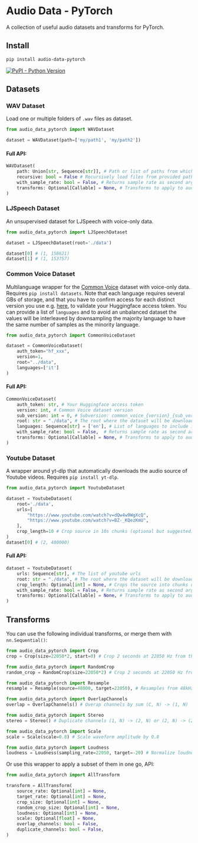 
# Audio Data - PyTorch

A collection of useful audio datasets and transforms for PyTorch.

## Install

```bash
pip install audio-data-pytorch
```

[![PyPI - Python Version](https://img.shields.io/pypi/v/audio-data-pytorch?style=flat&colorA=0f0f0f&colorB=0f0f0f)](https://pypi.org/project/audio-data-pytorch/)

## Datasets

### WAV Dataset

Load one or multiple folders of `.wav` files as dataset.

```py
from audio_data_pytorch import WAVDataset

dataset = WAVDataset(path=['my/path1', 'my/path2'])
```

#### Full API:
```py
WAVDataset(
    path: Union[str, Sequence[str]], # Path or list of paths from which to load files
    recursive: bool = False # Recursively load files from provided paths
    with_sample_rate: bool = False, # Returns sample rate as second argument
    transforms: Optional[Callable] = None, # Transforms to apply to audio files
)
```

### LJSpeech Dataset
An unsupervised dataset for LJSpeech with voice-only data.
```py
from audio_data_pytorch import LJSpeechDataset

dataset = LJSpeechDataset(root='./data')

dataset[0] # (1, 158621)
dataset[1] # (1, 153757)
```

### Common Voice Dataset
Multilanguage wrapper for the [Common Voice](https://commonvoice.mozilla.org/) dataset with voice-only data. Requires `pip install datasets`. Note that each language requires several GBs of storage, and that you have to confirm access for each distinct version you use e.g. [here](https://huggingface.co/datasets/mozilla-foundation/common_voice_10_0), to validate your Huggingface access token. You can provide a list of `languages` and to avoid an unbalanced dataset the values will be interleaved by downsampling the majority language to have the same number of samples as the minority language.

```py
from audio_data_pytorch import CommonVoiceDataset

dataset = CommonVoiceDataset(
    auth_token="hf_xxx",
    version=1,
    root="../data",
    languages=['it']
)
```

#### Full API:
```py
CommonVoiceDataset(
    auth_token: str, # Your Huggingface access token
    version: int, # Common Voice dataset version
    sub_version: int = 0, # Subversion: common_voice_{version}_{sub_version}
    root: str = "./data", # The root where the dataset will be downloaded
    languages: Sequence[str] = ['en'], # List of languages to include in the dataset
    with_sample_rate: bool = False,  # Returns sample rate as second argument
    transforms: Optional[Callable] = None, # Transforms to apply to audio files
)
```

### Youtube Dataset
A wrapper around yt-dlp that automatically downloads the audio source of Youtube videos. Requires `pip install yt-dlp`.

```py
from audio_data_pytorch import YoutubeDataset

dataset = YoutubeDataset(
    root='./data',
    urls=[
        "https://www.youtube.com/watch?v=dQw4w9WgXcQ",
        "https://www.youtube.com/watch?v=BZ-_KQezKmU",
    ],
    crop_length=10 # Crop source in 10s chunks (optional but suggested)
)
dataset[0] # (2, 480000)
```

#### Full API:
```py
dataset = YoutubeDataset(
    urls: Sequence[str], # The list of youtube urls
    root: str = "./data", # The root where the dataset will be downloaded
    crop_length: Optional[int] = None, # Crops the source into chunks of `crop_length` seconds
    with_sample_rate: bool = False, # Returns sample rate as second argument
    transforms: Optional[Callable] = None, # Transforms to apply to audio files
)
```


## Transforms

You can use the following individual transforms, or merge them with `nn.Sequential()`:

```py
from audio_data_pytorch import Crop
crop = Crop(size=22050*2, start=0) # Crop 2 seconds at 22050 Hz from the start of the file

from audio_data_pytorch import RandomCrop
random_crop = RandomCrop(size=22050*2) # Crop 2 seconds at 22050 Hz from a random position

from audio_data_pytorch import Resample
resample = Resample(source=48000, target=22050), # Resamples from 48kHz to 22kHz

from audio_data_pytorch import OverlapChannels
overlap = OverlapChannels() # Overap channels by sum (C, N) -> (1, N)

from audio_data_pytorch import Stereo
stereo = Stereo() # Duplicate channels (1, N) -> (2, N) or (2, N) -> (2, N)

from audio_data_pytorch import Scale
scale = Scale(scale=0.8) # Scale waveform amplitude by 0.8

from audio_data_pytorch import Loudness
loudness = Loudness(sampling_rate=22050, target=-20) # Normalize loudness to -20dB, requires `pip install pyloudnorm`
```

Or use this wrapper to apply a subset of them in one go, API:
```py
from audio_data_pytorch import AllTransform

transform = AllTransform(
    source_rate: Optional[int] = None,
    target_rate: Optional[int] = None,
    crop_size: Optional[int] = None,
    random_crop_size: Optional[int] = None,
    loudness: Optional[int] = None,
    scale: Optional[float] = None,
    overlap_channels: bool = False,
    duplicate_channels: bool = False,
)
```
